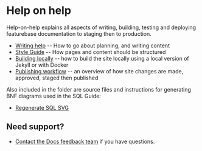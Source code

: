 # Help on help

Help-on-help explains all aspects of writing, building, testing and deploying featurebase documentation to staging then to production.

* [Writing help](https://github.com/FeatureBaseDB/featurebase-docs/tree/docs-195-help-on-help/help-on-help/writing-help) -- How to go about planning, and writing content
* [Style Guide](https://github.com/FeatureBaseDB/featurebase-docs/tree/docs-195-help-on-help/help-on-help/style-guide) -- How pages and content should be structured
* [Building locally](https://github.com/FeatureBaseDB/featurebase-docs/tree/docs-195-help-on-help/help-on-help/local-build) -- how to build the site locally using a local version of Jekyll or with Docker
* [Publishing workflow](https://github.com/FeatureBaseDB/featurebase-docs/tree/docs-195-help-on-help/help-on-help/publishing-workflow) -- an overview of how site changes are made, approved, staged then published

Also included in the folder are source files and instructions for generating BNF diagrams used in the SQL Guide:

* [Regenerate SQL SVG](https://github.com/FeatureBaseDB/featurebase-docs/tree/docs-195-help-on-help/help-on-help/regenerate-sql-svg)

## Need support?

* [Contact the Docs feedback team](https://app.slack.com/client/T2M810Z29/C02JJQR01EY) if you have questions.
